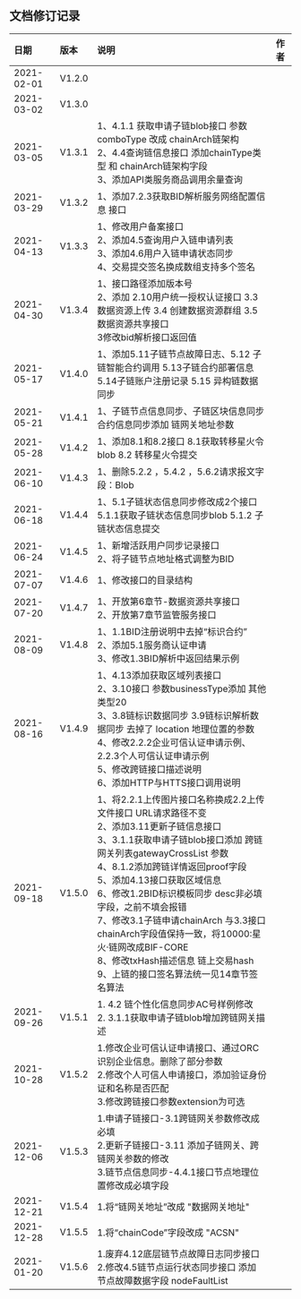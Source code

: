 ## 文档修订记录

| 日期       | 版本   | 说明                                                         | 作者 |
| :--------- | :----- | :----------------------------------------------------------- | :--- |
| 2021-02-01 | V1.2.0 |                                                              |      |
| 2021-03-02 | V1.3.0 |                                                              |      |
| 2021-03-05 | V1.3.1 | 1、4.1.1 获取申请子链blob接口 参数comboType 改成 chainArch链架构<br />2、4.4查询链信息接口 添加chainType类型 和 chainArch链架构字段<br />3、添加API类服务商品调用余量查询 |      |
| 2021-03-29 | V1.3.2 | 1、添加7.2.3获取BID解析服务网络配置信息 接口                 |      |
| 2021-04-13 | V1.3.3 | 1、修改用户备案接口<br />2、添加4.5查询用户入链申请列表<br />3、添加4.6用户入链申请状态同步<br />4、交易提交签名换成数组支持多个签名 |      |
| 2021-04-30 | V1.3.4 | 1、接口路径添加版本号<br />2、添加 2.10用户统一授权认证接口 3.3数据资源上传 3.4 创建数据资源群组 3.5数据资源共享接口 <br />3修改bid解析接口返回值 |      |
| 2021-05-17 | V1.4.0 | 1、添加5.11子链节点故障日志、5.12 子链智能合约调用 5.13子链合约部署信息<br />5.14子链账户注册记录 5.15 异构链数据同步 |      |
| 2021-05-21 | V1.4.1 | 1、子链节点信息同步、子链区块信息同步 合约信息同步添加 链网关地址参数 |      |
| 2021-05-28 | V1.4.2 | 1、添加8.1和8.2接口  8.1获取转移星火令blob 8.2 转移星火令提交 |      |
| 2021-06-10 | V1.4.3 | 1、删除5.2.2 ，5.4.2 ，5.6.2请求报文字段：Blob               |      |
| 2021-06-18 | V1.4.4 | 1、5.1子链状态信息同步修改成2个接口 5.1.1获取子链状态信息同步blob 5.1.2 子链状态信息提交 |      |
| 2021-06-24 | V1.4.5 | 1、新增活跃用户同步记录接口<br />2、将子链节点地址格式调整为BID |      |
| 2021-07-07 | V1.4.6 | 1、修改接口的目录结构                                        |      |
| 2021-07-20 | V1.4.7 | 1、开放第6章节-数据资源共享接口<br />2、开放第7章节监管服务接口 |      |
| 2021-08-09 | V1.4.8 | 1、1.1BID注册说明中去掉“标识合约”<br />2、添加5.1服务商认证申请<br />3、修改1.3BID解析中返回结果示例 |      |
| 2021-08-16 | V1.4.9 | 1、4.13添加获取区域列表接口<br />2、3.10接口 参数businessType添加 其他类型20<br />3、3.8链标识数据同步   3.9链标识解析数据同步 去掉了 location 地理位置的参数<br />4、修改2.2.2企业可信认证申请示例、2.2.3个人可信认证申请示例<br />5、修改跨链接口描述说明<br />6、添加HTTP与HTTS接口调用说明 |      |
| 2021-09-18 | V1.5.0 | 1、将2.2.1上传图片接口名称换成2.2上传文件接口 URL请求路径不变<br />2、添加3.11更新子链信息接口<br />3、3.1.1获取申请子链blob接口添加 跨链网关列表gatewayCrossList 参数<br />4、8.1.2添加跨链详情返回proof字段<br />5、添加4.13接口获取区域信息<br />6、修改1.2BID标识模板同步 desc非必填字段，之前不填会报错<br />7、修改3.1子链申请chainArch 与3.3接口chainArch字段值保持一致，将10000:星火·链网改成BIF-CORE<br />8、修改txHash描述信息 链上交易hash<br />9、上链的接口签名算法统一见14章节签名算法 |      |
| 2021-09-26 | V1.5.1 | 1. 4.2 链个性化信息同步AC号样例修改<br />2. 3.1.1获取申请子链blob增加跨链网关描述<br /> |      |
| 2021-10-28 | V1.5.2 | 1.修改企业可信认证申请接口、通过ORC识别企业信息。删除了部分参数<br />2.修改个人可信人申请接口，添加验证身份证和名称是否匹配<br />3.修改跨链接口参数extension为可选 |      |
| 2021-12-06 | V1.5.3 | 1.申请子链接口-3.1跨链网关参数修改成必填<br />2.更新子链接口-3.11 添加子链网关、跨链网关参数的修改<br />3.链节点信息同步-4.4.1接口节点地理位置修改成必填字段 |      |
| 2021-12-21 | V1.5.4 | 1.将“链网关地址”改成 "数据网关地址"                          |      |
| 2021-12-28 | V1.5.5 | 1.将“chainCode”字段改成 "ACSN"                               |      |
| 2021-01-20 | V1.5.6 | 1.废弃4.12底层链节点故障日志同步接口<br />2.修改4.5链节点运行状态同步接口 添加 节点故障数据字段 nodeFaultList<br /> |      |

